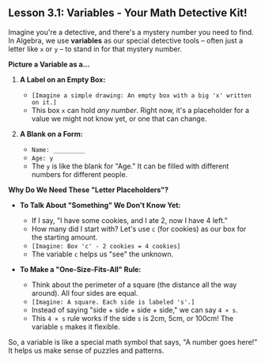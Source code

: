 ## Lesson 3.1: Variables - Your Math Detective Kit!

Imagine you're a detective, and there's a mystery number you need to find. In Algebra, we use **variables** as our special detective tools – often just a letter like `x` or `y` – to stand in for that mystery number.

**Picture a Variable as a...**

1.  **A Label on an Empty Box:**
    *   `[Imagine a simple drawing: An empty box with a big 'x' written on it.]`
    *   This box `x` can hold *any number*. Right now, it's a placeholder for a value we might not know yet, or one that can change.

2.  **A Blank on a Form:**
    *   `Name: _________`
    *   `Age: y`
    *   The `y` is like the blank for "Age." It can be filled with different numbers for different people.

**Why Do We Need These "Letter Placeholders"?**

*   **To Talk About "Something" We Don't Know Yet:**
    *   If I say, "I have some cookies, and I ate 2, now I have 4 left."
    *   How many did I start with? Let's use `c` (for cookies) as our box for the starting amount.
    *   `[Imagine: Box 'c' - 2 cookies = 4 cookies]`
    *   The variable `c` helps us "see" the unknown.

*   **To Make a "One-Size-Fits-All" Rule:**
    *   Think about the perimeter of a square (the distance all the way around). All four sides are equal.
    *   `[Imagine: A square. Each side is labeled 's'.]`
    *   Instead of saying "side + side + side + side," we can say `4 × s`.
    *   This `4 × s` rule works if the side `s` is 2cm, 5cm, or 100cm! The variable `s` makes it flexible.

So, a variable is like a special math symbol that says, "A number goes here!" It helps us make sense of puzzles and patterns.